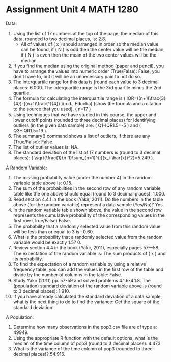 
# Assignment Unit 4 MATH 1280

Data:
1. Using the list of 17 numbers at the top of the page, the median of this data, rounded to two decimal places, is: 2.8.
   * All of values of \( x \) should arranged in order so the median value can be found, if \( N \) is odd then the center value will be the median, if \( N \) is even then the mean of the two center values will be the median.
2. If you find the median using the original method (paper and pencil), you have to arrange the values into numeric order (True/False): False, you don't have to, but it will be an unnecessary pain to not do so.
3. The interquartile range for this data is (round each value to 3 decimal places: 6.000. The interquartile range is the 3rd quartile minus the 2nd quartile.
4. The formula for calculating the interquartile range is \( IQR=((n+1)\frac{3}{4})-((n+1)\frac{1}{4}) \)(n.d., Educba) (show the formula and a citation to the source that you used). \( n=17 \)
5. Using techniques that we have studied in this course, the upper and lower cutoff points (rounded to three decimal places) for identifying outliers (in the given data sample) are: \( Q1-IQR1.5=-5 \) and \( Q3+IQR1.5=19 \).
6. The summary() command shows a list of outliers, if there are any (True/False): False.
7. The list of outlier values is: NA.
8. The standard deviation of the list of 17 numbers is (round to 3 decimal places): \( \sqrt{\frac{1}{n-1}\sum_{n=1}^{i}(x_i-\bar{x})^2}=5.249 \).

A Random Variable:
1. The missing probability value (under the number 4) in the random variable table above is: 0.15.
2. The sum of the probabilities in the second row of any random variable table like the one above should equal (round to 3 decimal places): 1.000.
3. Read section 4.4.1 in the book (Yakir, 2011).  Do the numbers in the table above (for the random variable) represent a data sample (Yes/No)? Yes.
4. In the random variable table shown above, the value in the second row represents the cumulative probability of the corresponding values in the first row (True/False) False.
5. The probability that a randomly selected value from this random value will be less than or equal to 3 is : 0.60.
6. What is the probability that a randomly selected value from the random variable would be exactly 1.5? 0.
7. Review section 4.4 in the book (Yakir, 2011), especially pages 57—58.  The expectation of the random variable is: The sum products of \( x \) and its probability.
8. To find the expectation of a random variable by using a relative frequency table, you can add the values in the first row of the table and divide by the number of columns in the table: False.
9. Study Yakir (2011) pp. 57-59 and solved problems 4.1.6-4.1.8.  The (population) standard deviation of the random variable above is (round to 3 decimal places): 1.910.
10. If you have already calculated the standard deviation of a data sample, what is the next thing to do to find the variance: Get the square of the standard deviation.

A Population:
1. Determine how many observations in the pop3.csv file are of type a:  49949.
2. Using the appropriate R function with the default options, what is the median of the time column of pop3 (round to 3 decimal places): 4.473.
3. What is the variance of the time column of pop3 (rounded to three decimal places)? 54.916.
